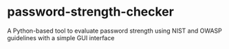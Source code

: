 # password-strength-checker
A Python-based tool to evaluate password strength using NIST and OWASP guidelines with a simple GUI interface

